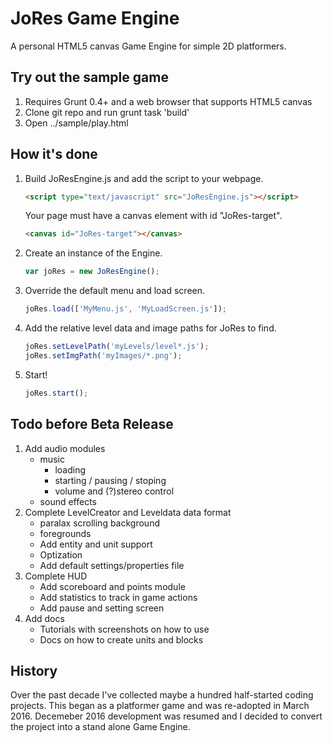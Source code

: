 JoRes Game Engine
==================================================
A personal HTML5 canvas Game Engine for simple 2D platformers. 

Try out the sample game
--------------------------
1. Requires Grunt 0.4+ and a web browser that supports HTML5 canvas
2. Clone git repo and run grunt task 'build'
3. Open ../sample/play.html

How it's done
--------------------------
1. Build JoResEngine.js and add the script to your webpage. 
    ```html
    <script type="text/javascript" src="JoResEngine.js"></script> 
    ```
    Your page must have a canvas element with id "JoRes-target".
    ```html 
    <canvas id="JoRes-target"></canvas>
    ```

2. Create an instance of the Engine.
    ```javascript
    var joRes = new JoResEngine();
    ```

3. Override the default menu and load screen.
    ```javascript 
    joRes.load(['MyMenu.js', 'MyLoadScreen.js']);
    ```

4. Add the relative level data and image paths for JoRes to find.
    ```javascript
    joRes.setLevelPath('myLevels/level*.js');
    joRes.setImgPath('myImages/*.png');
    ```

5. Start!
    ```javascript 
    joRes.start();
    ```

Todo before Beta Release
-------------------------
1. Add audio modules 
    - music
        - loading
        - starting / pausing / stoping
        - volume and (?)stereo control 
    - sound effects
2. Complete LevelCreator and Leveldata data format
    - paralax scrolling background 
    - foregrounds
    - Add entity and unit support
    - Optization 
    - Add default settings/properties file 
3. Complete HUD
    - Add scoreboard and points module
    - Add statistics to track in game actions 
    - Add pause and setting screen
4. Add docs 
    - Tutorials with screenshots on how to use
    - Docs on how to create units and blocks 

History
------------
Over the past decade I've collected maybe a hundred half-started coding projects. This began as a platformer game and was re-adopted in March 2016. Decemeber 2016 development was resumed and I decided to convert the project into a stand alone Game Engine.

